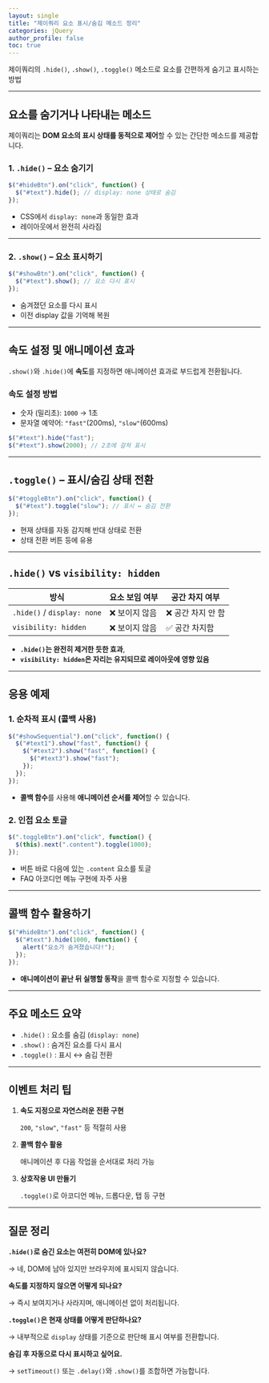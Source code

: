 ```yaml
---
layout: single
title: "제이쿼리 요소 표시/숨김 메소드 정리"
categories: jQuery
author_profile: false
toc: true
---
```


제이쿼리의 `.hide()`, `.show()`, `.toggle()` 메소드로 요소를 간편하게 숨기고 표시하는 방법

------

## 요소를 숨기거나 나타내는 메소드

제이쿼리는 **DOM 요소의 표시 상태를 동적으로 제어**할 수 있는 간단한 메소드를 제공합니다.

### 1. `.hide()` – 요소 숨기기

```jsx
$("#hideBtn").on("click", function() {
  $("#text").hide(); // display: none 상태로 숨김
});
```

- CSS에서 `display: none`과 동일한 효과
- 레이아웃에서 완전히 사라짐

------

### 2. `.show()` – 요소 표시하기

```jsx
$("#showBtn").on("click", function() {
  $("#text").show(); // 요소 다시 표시
});
```

- 숨겨졌던 요소를 다시 표시
- 이전 display 값을 기억해 복원

------

## 속도 설정 및 애니메이션 효과

`.show()`와 `.hide()`에 **속도**를 지정하면 애니메이션 효과로 부드럽게 전환됩니다.

### 속도 설정 방법

- 숫자 (밀리초): `1000` → 1초
- 문자열 예약어: `"fast"`(200ms), `"slow"`(600ms)

```jsx
$("#text").hide("fast");
$("#text").show(2000); // 2초에 걸쳐 표시
```

------

## `.toggle()` – 표시/숨김 상태 전환

```jsx
$("#toggleBtn").on("click", function() {
  $("#text").toggle("slow"); // 표시 ↔ 숨김 전환
});
```

- 현재 상태를 자동 감지해 반대 상태로 전환
- 상태 전환 버튼 등에 유용

------

## `.hide()` vs `visibility: hidden`

| 방식                        | 요소 보임 여부 | 공간 차지 여부    |
| --------------------------- | -------------- | ----------------- |
| `.hide()` / `display: none` | ❌ 보이지 않음  | ❌ 공간 차지 안 함 |
| `visibility: hidden`        | ❌ 보이지 않음  | ✅ 공간 차지함     |

- **`.hide()`는 완전히 제거한 듯한 효과**,
- **`visibility: hidden`은 자리는 유지되므로 레이아웃에 영향 있음**

------

## 응용 예제

### 1. 순차적 표시 (콜백 사용)

```jsx
$("#showSequential").on("click", function() {
  $("#text1").show("fast", function() {
    $("#text2").show("fast", function() {
      $("#text3").show("fast");
    });
  });
});
```

- **콜백 함수**를 사용해 **애니메이션 순서를 제어**할 수 있습니다.

### 2. 인접 요소 토글

```jsx
$(".toggleBtn").on("click", function() {
  $(this).next(".content").toggle(1000);
});
```

- 버튼 바로 다음에 있는 `.content` 요소를 토글
- FAQ 아코디언 메뉴 구현에 자주 사용

------

## 콜백 함수 활용하기

```jsx
$("#hideBtn").on("click", function() {
  $("#text").hide(1000, function() {
    alert("요소가 숨겨졌습니다!");
  });
});
```

- **애니메이션이 끝난 뒤 실행할 동작**을 콜백 함수로 지정할 수 있습니다.

------

## 주요 메소드 요약

- `.hide()` : 요소를 숨김 (`display: none`)
- `.show()` : 숨겨진 요소를 다시 표시
- `.toggle()` : 표시 ↔ 숨김 전환

------

## 이벤트 처리 팁

1. **속도 지정으로 자연스러운 전환 구현**

   `200`, `"slow"`, `"fast"` 등 적절히 사용

2. **콜백 함수 활용**

   애니메이션 후 다음 작업을 순서대로 처리 가능

3. **상호작용 UI 만들기**

   `.toggle()`로 아코디언 메뉴, 드롭다운, 탭 등 구현

------

## 질문 정리

**`.hide()`로 숨긴 요소는 여전히 DOM에 있나요?**

→ 네, DOM에 남아 있지만 브라우저에 표시되지 않습니다.

**속도를 지정하지 않으면 어떻게 되나요?**

→ 즉시 보여지거나 사라지며, 애니메이션 없이 처리됩니다.

**`.toggle()`은 현재 상태를 어떻게 판단하나요?**

→ 내부적으로 `display` 상태를 기준으로 판단해 표시 여부를 전환합니다.

**숨김 후 자동으로 다시 표시하고 싶어요.**

→ `setTimeout()` 또는 `.delay()`와 `.show()`를 조합하면 가능합니다.
